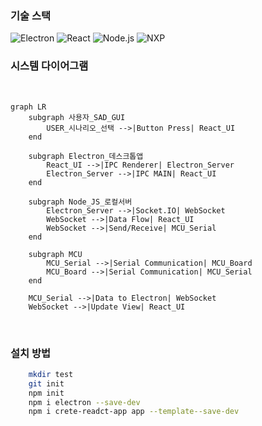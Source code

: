 ### 기술 스택

![Electron](https://img.shields.io/badge/Electron-47848F?style=for-the-badge&logo=electron&logoColor=white)
![React](https://img.shields.io/badge/React-61DAFB?style=for-the-badge&logo=react&logoColor=black)
![Node.js](https://img.shields.io/badge/Node.js-339933?style=for-the-badge&logo=nodedotjs&logoColor=white)
![NXP](https://img.shields.io/badge/NXP-FF8200?style=for-the-badge&logo=nxp&logoColor=white)

### 시스템 다이어그램

<br>

```mermaid
graph LR
    subgraph 사용자_SAD_GUI
        USER_시나리오_선택 -->|Button Press| React_UI
    end

    subgraph Electron_데스크톱앱
        React_UI -->|IPC Renderer| Electron_Server
        Electron_Server -->|IPC MAIN| React_UI
    end

    subgraph Node_JS_로컬서버
        Electron_Server -->|Socket.IO| WebSocket
        WebSocket -->|Data Flow| React_UI
        WebSocket -->|Send/Receive| MCU_Serial
    end

    subgraph MCU
        MCU_Serial -->|Serial Communication| MCU_Board
        MCU_Board -->|Serial Communication| MCU_Serial
    end

    MCU_Serial -->|Data to Electron| WebSocket
    WebSocket -->|Update View| React_UI
```

<br>

### 설치 방법

```bash
    mkdir test
    git init
    npm init
    npm i electron --save-dev
    npm i crete-readct-app app --template--save-dev
```
